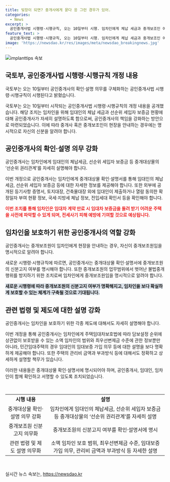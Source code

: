 ```yaml
---
title: 빚장이 되면? 중개사에게 묻다 응 그런 경우가 있어.
categories:
  - News
excerpt: >
  공인중개사법 시행령·시행규칙, 오는 10일부터 시행. 임차인에게 체납 세금과 중개보조인 여부 명시 의무화. 임차인 보호를 위한 법적 제도 설명도 의무. 중개대상물 확인·설명서로 증빙.
feature_text: >
  공인중개사법 시행령·시행규칙, 오는 10일부터 시행. 임차인에게 체납 세금과 중개보조인 여부 명시 의무화. 임차인 보호를 위한 법적 제도 설명도 의무. 중개대상물 확인·설명서로 증빙.
image: 'https://newsdao.kr/res/images/meta/newsdao_breakingnews.jpg'
---
```


<p><img src="https://newsdao.kr/res/images/meta/newsdao_breakingnews.jpg" alt="implanttips 속보" /></p>

<h2 data-ke-size="size26">국토부, 공인중개사법 시행령·시행규칙 개정 내용</h2>

<p data-ke-size="size16">국토부는 오는 10일부터 공인중개사의 확인·설명 의무를 구체화하는 공인중개사법 시행령·시행규칙이 시행된다고 밝혔습니다.</p>

<p>국토부는 오는 10일부터 시작되는 공인중개사법 시행령·시행규칙의 개정 내용을 공개했습니다. 해당 조치는 임차인을 위해 임대인의 체납 세금과 선순위 세입자 보증금 현황에 대해 공인중개사가 자세히 설명하도록 함으로써, 공인중개사의 책임을 강화하는 방안으로 마련되었습니다. 이에 따라 중개사 혹은 중개보조인이 현장을 안내하는 경우에는 명시적으로 자신의 신분을 알려야 합니다.</p>

<h2 data-ke-size="size26">공인중개사의 확인·설명 의무 강화</h2>

<p data-ke-size="size16">공인중개사는 임차인에게 임대인의 체납세금, 선순위 세입자 보증금 등 중개대상물의 ‘선순위 권리관계’를 자세히 설명해야 합니다.</p>

<p>이번 개정으로 공인중개사는 임차인에게 중개대상물 확인·설명서를 통해 임대인의 체납세금, 선순위 세입자 보증금 등에 대한 자세한 정보를 제공해야 합니다. 또한 외부에 공개된 등기사항 증명서, 토지대장, 건축물대장 외에 임대인이 제출하거나 열람 동의한 확정일자 부여 현황 정보, 국세·지방세 체납 정보, 전입세대 확인서 등을 확인해야 합니다.</p>

<p><b><span style="color: #ee2323;">이번 조치를 통해 임차인은 임대차 계약 만료 시 임대차 보증금을 돌려 받기 어려운 주택을 사전에 파악할 수 있게 되며, 전세사기 피해 예방에 기여할 것으로 예상됩니다.</span></b></p>

<h2 data-ke-size="size26">임차인을 보호하기 위한 공인중개사의 역할 강화</h2>

<p data-ke-size="size16">공인중개사는 중개보조원이 임차인에게 현장을 안내하는 경우, 자신이 중개보조원임을 명시적으로 알려야 합니다.</p>

<p>새로운 시행령·시행규칙에 따르면, 공인중개사는 중개대상물 확인·설명서에 중개보조원의 신분고지 여부를 명시해야 합니다. 또한 중개보조원의 업무범위에서 벗어난 불법중개 행위를 방지하기 위한 조치로써 임차인에게 중개보조원임을 명시적으로 알려야 합니다.</p>

<p><b><span style="background-color: #21538527;">새로운 시행령에 따라 중개보조원의 신분고지 여부가 명확해지고, 임차인을 보다 확실하게 보호할 수 있는 체계가 구축될 것으로 기대됩니다.</span></b></p>

<h2 data-ke-size="size26">관련 법령 및 제도에 대한 설명 강화</h2>

<p data-ke-size="size16">공인중개사는 임차인을 보호하기 위한 각종 제도에 대해서도 자세히 설명해야 합니다.</p>

<p>이번 개정을 통해 공인중개사는 임차인에게 주택임대차보호법에 따라 담보설정 순위에 상관없이 보호받을 수 있는 소액 임차인의 범위와 최우선변제금 수준에 관한 정보뿐만 아니라, 민간임대주택의 경우 임대인의 임대보증 가입 의무 등에 대한 설명을 보다 명확하게 제공해야 합니다. 또한 주택의 관리비 금액과 부과방식 등에 대해서도 정확하고 상세하게 설명할 책무가 있습니다.</p>

<p>이러한 내용들은 중개대상물 확인·설명서에 명시되어야 하며, 공인중개사, 임대인, 임차인이 함께 확인하고 서명할 수 있도록 조치되었습니다.</p>

<p data-ke-size="size16">&nbsp;</p>

<table>
<tbody>
<tr>
<td style="text-align: center; height: 17px;"><b>시행 내용</b></td>
<td style="text-align: center; height: 17px;"><b>설명</b></td>
</tr>
<tr>
<td style="text-align: center; height: 17px;">중개대상물 확인·설명 의무 강화</td>
<td style="text-align: center; height: 17px;">임차인에게 임대인의 체납세금, 선순위 세입자 보증금 등 중개대상물의 ‘선순위 권리관계’를 자세히 설명</td>
</tr>
<tr>
<td style="text-align: center; height: 17px;">중개보조원 신분고지 의무화</td>
<td style="text-align: center; height: 17px;">중개보조원의 신분고지 여부를 확인·설명서에 명시</td>
</tr>
<tr>
<td style="text-align: center; height: 17px;">관련 법령 및 제도 설명 의무화</td>
<td style="text-align: center; height: 17px;">소액 임차인 보호 범위, 최우선변제금 수준, 임대보증 가입 의무, 관리비 금액과 부과방식 등 자세한 설명</td>
</tr>
</tbody>
</table>

<p data-ke-size="size16">&nbsp;</p>
실시간 뉴스 속보는, <a href="https://newsdao.kr" rel="dofollow">https://newsdao.kr</a>


